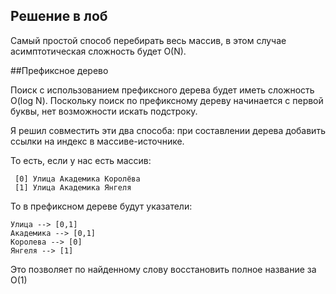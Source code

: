 ## Решение в лоб

Самый простой способ перебирать весь массив, в этом случае асимптотическая сложность
 будет O(N).
  
 ##Префиксное дерево
 
 Поиск с использованием префиксного дерева будет иметь сложность O(log N). 
 Поскольку поиск по префиксному дереву начинается с первой буквы, нет возможности искать подстроку.
 
 Я решил совместить эти два способа: при составлении дерева добавить ссылки на индекс в массиве-источнике.
 
 То есть, если у нас есть массив:
``` 
 [0] Улица Академика Королёва
 [1] Улица Академика Янгеля
 ```
 
 То в префиксном дереве будут указатели:
 ```
 Улица --> [0,1]
 Академика --> [0,1]
 Королева --> [0]
 Янгеля --> [1]
 ```
 
 Это позволяет по найденному слову восстановить полное название за O(1)
 
 [Пример]:https://drinkins85.github.io/suggest/